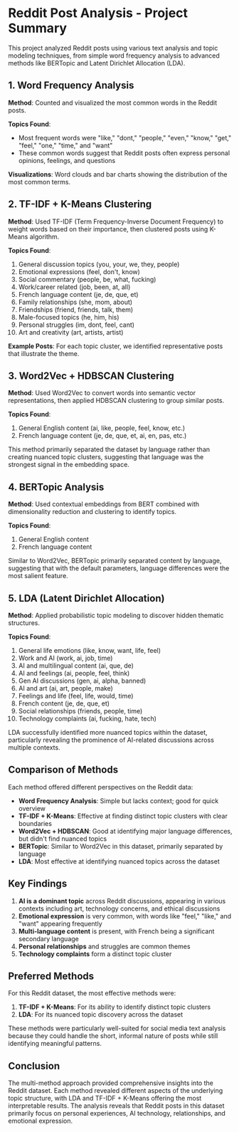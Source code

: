# Reddit Post Analysis - Project Summary

This project analyzed Reddit posts using various text analysis and topic modeling techniques, from simple word frequency analysis to advanced methods like BERTopic and Latent Dirichlet Allocation (LDA).

## 1. Word Frequency Analysis

**Method**: Counted and visualized the most common words in the Reddit posts.

**Topics Found**:
- Most frequent words were "like," "dont," "people," "even," "know," "get," "feel," "one," "time," and "want"
- These common words suggest that Reddit posts often express personal opinions, feelings, and questions

**Visualizations**: Word clouds and bar charts showing the distribution of the most common terms.

## 2. TF-IDF + K-Means Clustering

**Method**: Used TF-IDF (Term Frequency-Inverse Document Frequency) to weight words based on their importance, then clustered posts using K-Means algorithm.

**Topics Found**:
1. General discussion topics (you, your, we, they, people)
2. Emotional expressions (feel, don't, know)
3. Social commentary (people, be, what, fucking)
4. Work/career related (job, been, at, all)
5. French language content (je, de, que, et)
6. Family relationships (she, mom, about)
7. Friendships (friend, friends, talk, them)
8. Male-focused topics (he, him, his)
9. Personal struggles (im, dont, feel, cant)
10. Art and creativity (art, artists, artist)

**Example Posts**: For each topic cluster, we identified representative posts that illustrate the theme.

## 3. Word2Vec + HDBSCAN Clustering

**Method**: Used Word2Vec to convert words into semantic vector representations, then applied HDBSCAN clustering to group similar posts.

**Topics Found**:
1. General English content (ai, like, people, feel, know, etc.)
2. French language content (je, de, que, et, ai, en, pas, etc.)

This method primarily separated the dataset by language rather than creating nuanced topic clusters, suggesting that language was the strongest signal in the embedding space.

## 4. BERTopic Analysis

**Method**: Used contextual embeddings from BERT combined with dimensionality reduction and clustering to identify topics.

**Topics Found**:
1. General English content
2. French language content

Similar to Word2Vec, BERTopic primarily separated content by language, suggesting that with the default parameters, language differences were the most salient feature.

## 5. LDA (Latent Dirichlet Allocation)

**Method**: Applied probabilistic topic modeling to discover hidden thematic structures.

**Topics Found**:
1. General life emotions (like, know, want, life, feel)
2. Work and AI (work, ai, job, time)
3. AI and multilingual content (ai, que, de)
4. AI and feelings (ai, people, feel, think)
5. Gen AI discussions (gen, ai, alpha, banned)
6. AI and art (ai, art, people, make)
7. Feelings and life (feel, life, would, time)
8. French content (je, de, que, et)
9. Social relationships (friends, people, time)
10. Technology complaints (ai, fucking, hate, tech)

LDA successfully identified more nuanced topics within the dataset, particularly revealing the prominence of AI-related discussions across multiple contexts.

## Comparison of Methods

Each method offered different perspectives on the Reddit data:

- **Word Frequency Analysis**: Simple but lacks context; good for quick overview
- **TF-IDF + K-Means**: Effective at finding distinct topic clusters with clear boundaries
- **Word2Vec + HDBSCAN**: Good at identifying major language differences, but didn't find nuanced topics
- **BERTopic**: Similar to Word2Vec in this dataset, primarily separated by language
- **LDA**: Most effective at identifying nuanced topics across the dataset

## Key Findings

1. **AI is a dominant topic** across Reddit discussions, appearing in various contexts including art, technology concerns, and ethical discussions
2. **Emotional expression** is very common, with words like "feel," "like," and "want" appearing frequently
3. **Multi-language content** is present, with French being a significant secondary language
4. **Personal relationships** and struggles are common themes
5. **Technology complaints** form a distinct topic cluster

## Preferred Methods

For this Reddit dataset, the most effective methods were:

1. **TF-IDF + K-Means**: For its ability to identify distinct topic clusters
2. **LDA**: For its nuanced topic discovery across the dataset

These methods were particularly well-suited for social media text analysis because they could handle the short, informal nature of posts while still identifying meaningful patterns.

## Conclusion

The multi-method approach provided comprehensive insights into the Reddit dataset. Each method revealed different aspects of the underlying topic structure, with LDA and TF-IDF + K-Means offering the most interpretable results. The analysis reveals that Reddit posts in this dataset primarily focus on personal experiences, AI technology, relationships, and emotional expression. 